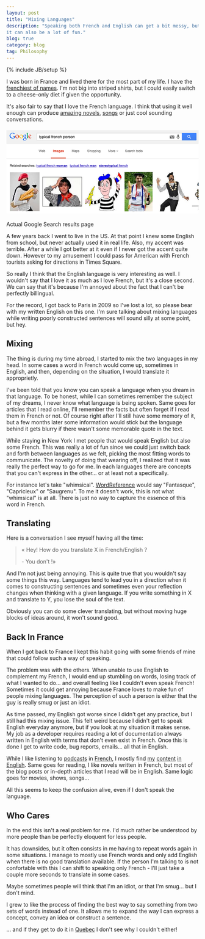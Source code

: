 ```yaml
---
layout: post
title: "Mixing Languages"
description: "Speaking both French and English can get a bit messy, but
it can also be a lot of fun."
blog: true
category: blog
tag: Philosophy
---
```


{% include JB/setup %}

I was born in France and lived there for the most part of my life. I have
the [frenchiest of names](http://bit.ly/17UlpMx).
I'm not big into striped shirts, but I could easily switch to a cheese-only
diet if given the opportunity.

It's also fair to say that I love the French language.
I think that using it well enough can produce
[amazing novels](http://www.amazon.fr/L%C3%A9tranger-Albert-Camus/dp/2070360024),
[songs](http://www.youtube.com/watch?v=rslShTbqNbo)
or just cool sounding conversations.

<img src='/assets/blog/french.png' alt='Actual Google results' style='margin:20px auto; display: block'/>
<div class="image_notes">Actual Google Search results page</div>

A few years back I went to live in the US. At that point I knew some
English from school, but never actually used it in real life. Also, my accent was
terrible. After a while I got better at it even if I never
got the accent quite down. However to my amusement I could pass for American
with French tourists asking for directions in Times Square.

So really I think that the English language is very interesting as well. I wouldn't say that I
love it as much as I love French, but it's a close second. We can say
that it's because I'm annoyed about the fact that I can't be perfectly billingual.

For the record, I got back to Paris in 2009 so I've lost a lot, so
please bear with my written English on this one. I'm sure talking about
mixing languages while writing poorly constructed sentences will sound
silly at some point, but hey.

## Mixing

The thing is during my time abroad, I started to mix the two languages in my
head. In some cases a word in French would come up, sometimes in
English, and then, depending on the situation, I would translate it
approprietly.

I've been told that you know you can speak a language when you dream in that language.
To be honest, while I can sometimes remember the subject of my dreams, I never know what language is being spoken.
Same goes for articles that I read online, I'll remember the facts but
often forget if I read them in French or not. Of course right after I'll
still have some memory of it, but a few months later some information would
stick but the language behind it gets blurry if there wasn't some
memorable quote in the text.

While staying in New York I met people that would speak English but also
some French. This was really a lot of fun since we could just switch
back and forth between languages as we felt, picking the most fitting
words to communicate. The novelty of doing that wearing off, I realized that it was
really the perfect way to go for me. In each languages there are
concepts that you can't express in the other... or at least not a
specifically.

For instance let's take "whimsical". [WordReference](http://www.wordreference.com/enfr/whimsical)
would say "Fantasque", "Capricieux" or "Saugrenu". To me it doesn't
work, this is not what "whimsical" is at all. There is just no way to
capture the essence of this word in French.

## Translating

Here is a conversation I see myself having all the time:

> « Hey! How do you translate X in French/English ?
>
> \- You don't !»

And I'm not just being annoying. This is quite true that you wouldn't say
some things this way. Languages tend to lead you in a direction when it comes to
constructing sentences and sometimes even your reflection changes when
thinking with a given language. If you write something in X and translate to Y,
you lose the soul of the text.

Obviously you can do some clever translating, but without moving huge blocks
of ideas around, it won't sound good.

## Back In France

When I got back to France I kept this habit going with some friends
of mine that could follow such a way of speaking.

The problem was with the others. When unable to use English to complement my French, I would end
up stumbling on words, losing track of what I wanted to do... and
overall feeling like I couldn't even speak French! Sometimes it could
get annoying because France loves to make fun of people mixing
languages. The perception of such a person is either that the guy is really smug or just an idiot.

As time passed, my English got worse since I didn't get any practice, but
I still had this mixing issue. This felt weird because I didn't get to speak
English everyday anymore, but if you look at my situation it makes
sense. My job as a developer requires reading a lot of documentation
always written in English with terms that don't even exist in French.
Once this is done I get to write code, bug reports, emails... all that in English.

While I like listening to
[podcasts](http://www.europe1.fr/MediaCenter/Emissions/Au-coeur-de-l-histoire/)
in [French](http://www.franceculture.fr/emission-les-nouveaux-chemins-de-la-connaissance),
I mostly find [my](http://www.radiolab.org/) [content](http://www.thisamericanlife.org/)
[in](http://continuecast.podomatic.com/) [English](http://themoth.org/about/programs/the-moth-podcast).
Same goes for reading, I like novels written in French, but most of the
blog posts or in-depth articles that I read will be in English. Same
logic goes for movies, shows, songs...

All this seems to keep the confusion alive, even if I don't speak the
language.

## Who Cares

In the end this isn't a real problem for me. I'd much rather be
understood by more people than be perfectly eloquent for less people.

It has downsides, but it often consists in me having to repeat words again
in some situations. I manage to mostly use French words and only add English
when there is no good translation available. If the person I'm talking
to is not confortable with this I can shift to speaking only French -
I'll just take a couple more seconds to translate in some cases.

Maybe sometimes people will think that I'm an idiot, or that I'm smug... but I don't mind.

I grew to like the process of finding the best way to say something from two
sets of words instead of one. It allows me to expand the way I can
express a concept, convey an idea or construct a sentence.

... and if they get to do it in [Quebec](http://www.youtube.com/watch?v=crXVMTHZI1Q)
I don't see why I couldn't either!
